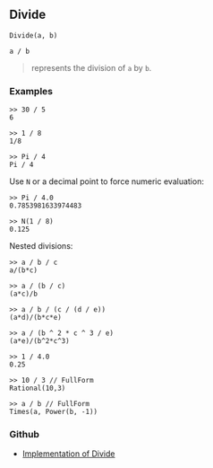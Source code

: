 ## Divide

```
Divide(a, b)

a / b
```

> represents the division of  `a` by `b`. 
 

### Examples

```
>> 30 / 5
6

>> 1 / 8
1/8

>> Pi / 4
Pi / 4
```

Use `N` or a decimal point to force numeric evaluation:

```
>> Pi / 4.0
0.7853981633974483
 
>> N(1 / 8)
0.125
```

Nested divisions:

```
>> a / b / c
a/(b*c)
 
>> a / (b / c)
(a*c)/b
 
>> a / b / (c / (d / e))
(a*d)/(b*c*e)
 
>> a / (b ^ 2 * c ^ 3 / e)
(a*e)/(b^2*c^3) 
 
>> 1 / 4.0
0.25
 
>> 10 / 3 // FullForm
Rational(10,3)
 
>> a / b // FullForm
Times(a, Power(b, -1))
```

### Github

* [Implementation of Divide](https://github.com/axkr/symja_android_library/blob/master/symja_android_library/matheclipse-core/src/main/java/org/matheclipse/core/builtin/Arithmetic.java#L1338) 
